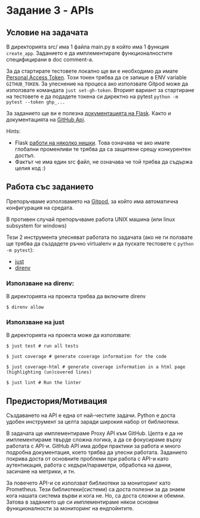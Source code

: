 # Задание 3 - APIs

## Условие на задачата

В директорията src/ има 1 файла main.py в който има 1 функция `create_app`.
Заданието е да имплементирате функционалностите специфицирани в doc comment-a.

За да стартирате тестовете локално ще ви е необходимо да имате [Personal Access Token](https://docs.github.com/en/authentication/keeping-your-account-and-data-secure/creating-a-personal-access-token). Този токен трябва да се запише в ENV variable `GITHUB_TOKEN`. За улеснение на процеса ако използвате Gitpod може да използвате командата `just set-gh-token`. Вторият вариант за стартиране на тестовете е да подадете токена си директно на pytest `python -m pytest --token ghp_...`

За заданието ще ви е полезна [документацията на Flask](https://flask.palletsprojects.com/en/2.2.x/).
Както и документацията на [GitHub Api](https://docs.github.com/en/rest/repos/repos?apiVersion=2022-11-28).

Hints:
* Flask [работи на няколко нишки](https://stackoverflow.com/questions/19277280/preserving-global-state-in-a-flask-application). Това означава че ако имате глобални променливи те трябва да са защитени срещу конкурентен достъп.
* Фактът че има един src файл, не означава че той трябва да съдържа целия код :)

## Работа със заданието
Препоръчваме използвамето на [Gitpod](https://www.gitpod.io/), за който има автоматична конфигурация на средата.

В противен случай препоръчваме работа UNIX машина (или linux subsystem for windows)

Тези 2 инструмента улесняват работата по задачата (ако не ги ползвате ще трябва да създадете ръчно virtualenv и да пускате тестовете с `python -m pytest`):
- [just](https://github.com/casey/just)
- [direnv](https://direnv.net/)

### Използване на direnv:
В директорията на проекта трябва да включите direnv
```
$ direnv allow
```

### Използване на just
В директорията на проекта може да използвате:

```
$ just test # run all tests
```

```
$ just coverage # generate coverage information for the code
```

```
$ just coverage-html # generate coverage information in a html page (highlighting (un)covered lines)
```

```
$ just lint # Run the linter
```

## Предистория/Мотивация

Създаването на API е една от най-честите задачи.
Python е доста удобен инструмент за целта заради широкия набор от библиотеки.

В задачата ще имплементираме Proxy API към GitHub.
Целта е да не имплементираме твърде сложна логика, а да се фокусираме върху работата с API-и.
GitHub API има добри практики за работа и много подробна документация, което трябва да улесни работата.
Заданието покрива доста от основните проблеми при работа с API-и като аутентикация, работа с хедъри/параметри,
обработка на данни, засичане на метрики, и тн.

За повечето API-и се използват библиотеки за мониторинг като Prometheus.
Тези библиотеки(системи) са доста полезни за да знаем кога нашата система върви и кога не.
Но, са доста сложни и обемни.
Затова в заданието ще си имплементираме някои основни функционалности за мониторинг на ендпойнтите.
